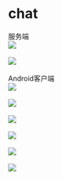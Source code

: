 # chat
服务端<br>
![](https://github.com/ChenXiaoHan1997/chat/raw/master/pictures/server_running.png)<br><br>
![](https://github.com/ChenXiaoHan1997/chat/raw/master/pictures/server_stop.png)<br><br>
Android客户端<br>
![](https://github.com/ChenXiaoHan1997/chat/raw/master/pictures/client_welcom.png)<br><br>
![](https://github.com/ChenXiaoHan1997/chat/raw/master/pictures/client_login.png)<br><br>
![](https://github.com/ChenXiaoHan1997/chat/raw/master/pictures/client_friends.png)<br><br>
![](https://github.com/ChenXiaoHan1997/chat/raw/master/pictures/client_chat.png)<br><br>
![](https://github.com/ChenXiaoHan1997/chat/raw/master/pictures/client_configure.png)<br><br>
![](https://github.com/ChenXiaoHan1997/chat/raw/master/pictures/client_register.png)<br><br>
